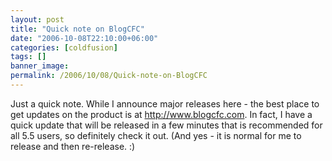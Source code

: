 ```yaml
---
layout: post
title: "Quick note on BlogCFC"
date: "2006-10-08T22:10:00+06:00"
categories: [coldfusion]
tags: []
banner_image: 
permalink: /2006/10/08/Quick-note-on-BlogCFC
---
```


Just a quick note. While I announce major releases here - the best place to get updates on the product is at <a href="http://www.blogcfc.com">http://www.blogcfc.com</a>. In fact, I have a quick update that will be released in a few minutes that is recommended for all 5.5 users, so definitely check it out. (And yes - it is normal for me to release and then re-release. :)